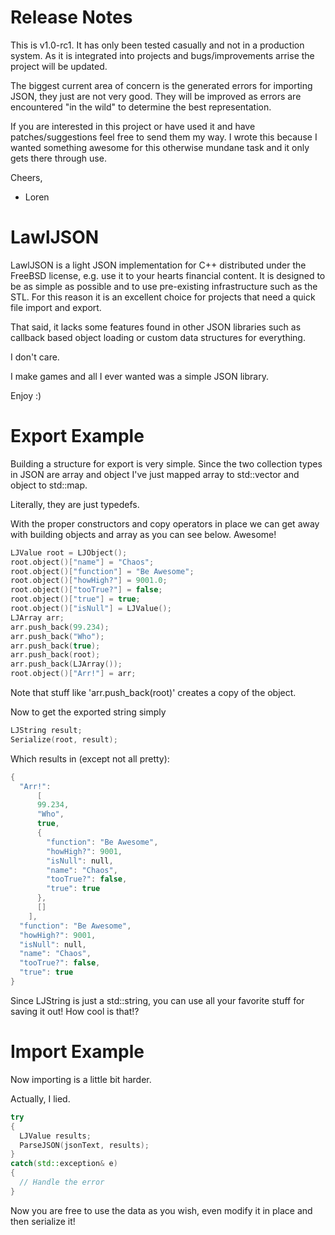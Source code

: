 Release Notes
=============

This is v1.0-rc1. It has only been tested casually and not in a production
system. As it is integrated into projects and bugs/improvements arrise the
project will be updated. 

The biggest current area of concern is the generated errors for importing
JSON, they just are not very good. They will be improved as errors are encountered
"in the wild" to determine the best representation.

If you are interested in this project or have used it and have patches/suggestions
feel free to send them my way. I wrote this because I wanted something awesome
for this otherwise mundane task and it only gets there through use.

Cheers,
- Loren

LawlJSON 
========

LawlJSON is a light JSON implementation for C++ distributed under the FreeBSD license, e.g. use it to your hearts financial content. It is designed to be as simple as possible and to use pre-existing infrastructure such as the STL. For this reason it is an excellent choice for projects that need a quick file import and export. 

That said, it lacks some features found in other JSON libraries such as callback based object loading or custom data structures for everything. 

I don't care. 

I make games and all I ever wanted was a simple JSON library.

Enjoy :)

Export Example
==============

Building a structure for export is very simple. Since the two collection types
in JSON are array and object I've just mapped array to std::vector and object
to std::map. 

Literally, they are just typedefs. 

With the proper constructors and copy operators in place we can get away with
building objects and array as you can see below. Awesome!

```c++
LJValue root = LJObject();
root.object()["name"] = "Chaos";
root.object()["function"] = "Be Awesome";
root.object()["howHigh?"] = 9001.0;
root.object()["tooTrue?"] = false;
root.object()["true"] = true;
root.object()["isNull"] = LJValue();
LJArray arr;
arr.push_back(99.234);
arr.push_back("Who");
arr.push_back(true);
arr.push_back(root);
arr.push_back(LJArray());
root.object()["Arr!"] = arr;
```

Note that stuff like 'arr.push_back(root)' creates a copy of the object.

Now to get the exported string simply

```c++
LJString result;
Serialize(root, result);
```

Which results in (except not all pretty):

```c++
{
  "Arr!":
	  [
      99.234,
      "Who",
      true,
      {
        "function": "Be Awesome",
        "howHigh?": 9001,
        "isNull": null,
        "name": "Chaos",
        "tooTrue?": false,
        "true": true
      },
      []
    ],
  "function": "Be Awesome",
  "howHigh?": 9001,
  "isNull": null,
  "name": "Chaos",
  "tooTrue?": false,
  "true": true
}
```

Since LJString is just a std::string, you can use all your favorite stuff for
saving it out! How cool is that!?

Import Example
==============

Now importing is a little bit harder. 

Actually, I lied.

```c++
try
{
  LJValue results;
  ParseJSON(jsonText, results);
}
catch(std::exception& e)
{
  // Handle the error
}
```

Now you are free to use the data as you wish, even modify it in place and then
serialize it!